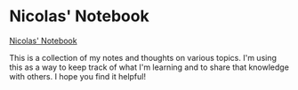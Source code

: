 # Nicolas' Notebook

[Nicolas' Notebook](https://nbrosse.github.io/)

This is a collection of my notes and thoughts on various topics. I'm using this as a way to keep track of what I'm learning and to share that knowledge with others. I hope you find it helpful!
